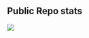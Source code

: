 ## Public Repo stats

<img src="https://github-readme-stats.vercel.app/api/top-langs/?username=frzkhan&show_icons=true&theme=radical"/>
